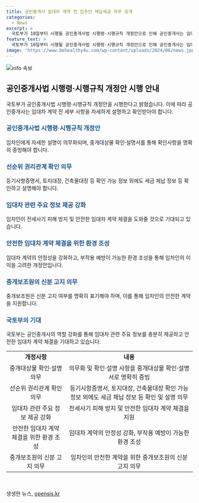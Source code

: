 ```yaml
---
title: 공인중개사 임대차 계약 전 집주인 체납세금 의무 공개
categories:
  - News
excerpt: >
  국토부가 10일부터 시행될 공인중개사법 시행령·시행규칙 개정안으로 인해 공인중개사는 임대차 계약 전 임대인의 체납 세금 등을 임차인에게 세세히 설명하고 확인받아야 한다. 이로써 임차인은 계약 만료 시 보증금을 돌려받기 어려운 주택을 미리 파악할 수 있게 될 것으로 보인다. 또한, 최우선 변제금액과 보증 가입 의무 등에 대한 의무도 부과될 예정이다. 이에 대해 국토부는 임대차 계약의 안정성이 강화되고 부작용을 예방할 수 있다고 기대하고 있다.
feature_text: >
  국토부가 10일부터 시행될 공인중개사법 시행령·시행규칙 개정안으로 인해 공인중개사는 임대차 계약 전 임대인의 체납 세금 등을 임차인에게 세세히 설명하고 확인받아야 한다. 이로써 임차인은 계약 만료 시 보증금을 돌려받기 어려운 주택을 미리 파악할 수 있게 될 것으로 보인다. 또한, 최우선 변제금액과 보증 가입 의무 등에 대한 의무도 부과될 예정이다. 이에 대해 국토부는 임대차 계약의 안정성이 강화되고 부작용을 예방할 수 있다고 기대하고 있다.
image: 'https://www.behealthy4u.com/wp-content/uploads/2024/06/news.jpg'
---
```


<p><img src="https://www.behealthy4u.com/wp-content/uploads/2024/06/news.jpg" alt="info 속보" /></p>

<h2 data-ke-size="size26">공인중개사법 시행령·시행규칙 개정안 시행 안내</h2>

<p data-ke-size="size16">국토부가 공인중개사법 시행령·시행규칙 개정안을 시행한다고 밝혔습니다. 이에 따라 공인중개사는 임대차 계약 전 세부 사항을 자세하게 설명하고 확인받아야 합니다.</p>

<h3><b><span style="color: #1a5490;">공인중개사법 시행령·시행규칙 개정안</span></b></h3>

<p data-ke-size="size16">임차인에게 자세한 설명이 의무화되며, 중개대상물 확인·설명서를 통해 확인사항을 명확히 증빙해야 합니다.</p>

<h3><b><span style="color: #1a5490;">선순위 권리관계 확인 의무</span></b></h3>

<p data-ke-size="size16">등기사항증명서, 토지대장, 건축물대장 등 확인 가능 정보 외에도 세금 체납 정보 등 확인하고 설명해야 합니다.</p>

<h3><b><span style="color: #1a5490;">임대차 관련 주요 정보 제공 강화</span></b></h3>

<p data-ke-size="size16">임차인이 전세사기 피해 방지 및 안전한 임대차 계약 체결을 도와줄 것으로 기대되고 있습니다.</p>

<h3><b><span style="color: #1a5490;">안전한 임대차 계약 체결을 위한 환경 조성</span></b></h3>

<p data-ke-size="size16">임대차 계약의 안정성을 강화하고, 부작용 예방이 가능한 환경 조성을 통해 임차인의 이익을 고려한 개정안입니다.</p>

<h3><b><span style="color: #1a5490;">중개보조원의 신분 고지 의무</span></b></h3>

<p data-ke-size="size16">중개보조원은 신분 고지 여부를 명확히 표기해야 하며, 이를 통해 임차인의 안전한 계약을 지원합니다.</p>

<h3><b><span style="color: #1a5490;">국토부의 기대</span></b></h3>

<p data-ke-size="size16">국토부는 공인중개사의 역할 강화를 통해 임대차 관련 주요 정보를 충분히 제공하고 안전한 임대차 계약 체결을 기대하고 있습니다.</p>

<table>
    <tbody>
        <tr>
            <td style="text-align: center; height: 17px;"><b>개정사항</b></td>
            <td style="text-align: center; height: 17px;"><b>내용</b></td>
        </tr>
        <tr>
            <td style="text-align: center; height: 17px;">중개대상물 확인·설명 의무</td>
            <td style="text-align: center; height: 17px;">의무화 및 확인·설명 사항을 중개대상물 확인·설명서로 명확히 증빙</td>
        </tr>
        <tr>
            <td style="text-align: center; height: 17px;">선순위 권리관계 확인 의무</td>
            <td style="text-align: center; height: 17px;">등기사항증명서, 토지대장, 건축물대장 확인 가능 정보 외에도 세금 체납 정보 등 확인 및 설명 의무</td>
        </tr>
        <tr>
            <td style="text-align: center; height: 17px;">임대차 관련 주요 정보 제공 강화</td>
            <td style="text-align: center; height: 17px;">전세사기 피해 방지 및 안전한 임대차 계약 체결을 지원</td>
        </tr>
        <tr>
            <td style="text-align: center; height: 17px;">안전한 임대차 계약 체결을 위한 환경 조성</td>
            <td style="text-align: center; height: 17px;">임대차 계약의 안정성 강화, 부작용 예방이 가능한 환경 조성</td>
        </tr>
        <tr>
            <td style="text-align: center; height: 17px;">중개보조원의 신분 고지 의무</td>
            <td style="text-align: center; height: 17px;">임차인의 안전한 계약을 위한 중개보조원의 신분 고지 의무</td>
        </tr>
    </tbody>
</table>

<p data-ke-size="size16">&nbsp;</p>
생생한 뉴스, <a href="https://opensis.kr" rel="dofollow">opensis.kr</a>


